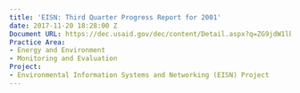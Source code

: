 ```yaml
---
title: 'EISN: Third Quarter Progress Report for 2001'
date: 2017-11-20 18:28:00 Z
Document URL: https://dec.usaid.gov/dec/content/Detail.aspx?q=ZG9jdW1lbnRzLmNvbnRyYWN0X2dyYW50X251bWJlcjooIkVFLUMtMDAtOTgtMDAwMDEtMDAiKQ==&ctID=ODVhZjk4NWQtM2YyMi00YjRmLTkxNjktZTcxMjM2NDBmY2Uy&rID=MjY5OTIw&qcf=ODVhZjk4NWQtM2YyMi00YjRmLTkxNjktZTcxMjM2NDBmY2Uy&ph=VHJ1ZQ==&bckToL=VHJ1ZQ==&
Practice Area:
- Energy and Environment
- Monitoring and Evaluation
Project:
- Environmental Information Systems and Networking (EISN) Project
---
```


